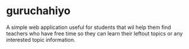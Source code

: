 guruchahiyo
===========

A simple web application useful for students that wil help them find teachers who have free time so they can learn their leftout topics or any interested topic information.
